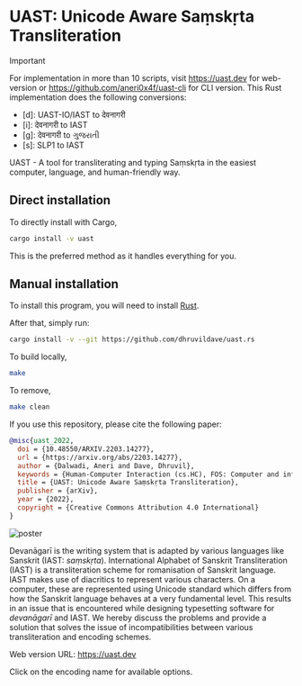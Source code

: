 # UAST: Unicode Aware Saṃskṛta Transliteration

> [!IMPORTANT]
> For implementation in more than 10 scripts, visit https://uast.dev for
> web-version or https://github.com/aneri0x4f/uast-cli for CLI version. This
> Rust implementation does the following conversions:
>
> - [d]: UAST-IO/IAST to देवनागरी
> - [i]: देवनागरी to IAST
> - [g]: देवनागरी to ગુજરાતી
> - [s]: SLP1 to IAST

UAST - A tool for transliterating and typing Saṃskṛta in the easiest computer,
language, and human-friendly way.

## Direct installation

To directly install with Cargo,

```bash
cargo install -v uast
```

This is the preferred method as it handles everything for you.

## Manual installation

To install this program, you will need to install [Rust](https://rust-lang.org).

After that, simply run:

```bash
cargo install -v --git https://github.com/dhruvildave/uast.rs
```

To build locally,

```bash
make
```

To remove,

```bash
make clean
```

If you use this repository, please cite the following paper:

```bibtex
@misc{uast_2022,
  doi = {10.48550/ARXIV.2203.14277},
  url = {https://arxiv.org/abs/2203.14277},
  author = {Dalwadi, Aneri and Dave, Dhruvil},
  keywords = {Human-Computer Interaction (cs.HC), FOS: Computer and information sciences, H.5.2},
  title = {UAST: Unicode Aware Saṃskṛta Transliteration},
  publisher = {arXiv},
  year = {2022},
  copyright = {Creative Commons Attribution 4.0 International}
}
```

![poster](/uast_poster.png)

Devanāgarī is the writing system that is adapted by various languages like
Sanskrit (IAST: _saṃskṛta_). International Alphabet of Sanskrit Transliteration
(IAST) is a transliteration scheme for romanisation of Sanskrit language. IAST
makes use of diacritics to represent various characters. On a computer, these
are represented using Unicode standard which differs from how the Sanskrit
language behaves at a very fundamental level. This results in an issue that is
encountered while designing typesetting software for _devanāgarī_ and IAST. We
hereby discuss the problems and provide a solution that solves the issue of
incompatibilities between various transliteration and encoding schemes.

Web version URL: https://uast.dev

Click on the encoding name for available options.

